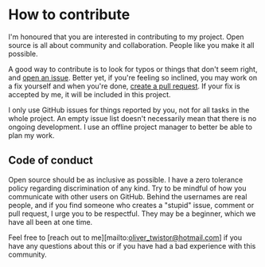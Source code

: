 # How to contribute

I'm honoured that you are interested in contributing to my project. Open source is all about community and collaboration. People like you make it all possible.

A good way to contribute is to look for typos or things that don't seem right, and [open an issue](https://github.com/olivertwistor/poker-statistics/issues/new). Better yet, if you're feeling so inclined, you may work on a fix yourself and when you're done, [create a pull request](https://docs.github.com/en/pull-requests/collaborating-with-pull-requests/proposing-changes-to-your-work-with-pull-requests/creating-a-pull-request). If your fix is accepted by me, it will be included in this project.

I only use GitHub issues for things reported by you, not for all tasks in the whole project. An empty issue list doesn't necessarily mean that there is no ongoing development. I use an offline project manager to better be able to plan my work.

## Code of conduct

Open source should be as inclusive as possible. I have a zero tolerance policy regarding discrimination of any kind. Try to be mindful of how you communicate with other users on GitHub. Behind the usernames are real people, and if you find someone who creates a "stupid" issue, comment or pull request, I urge you to be respectful. They may be a beginner, which we have all been at one time.

Feel free to [reach out to me][mailto:oliver_twistor@hotmail.com] if you have any questions about this or if you have had a bad experience with this community.
